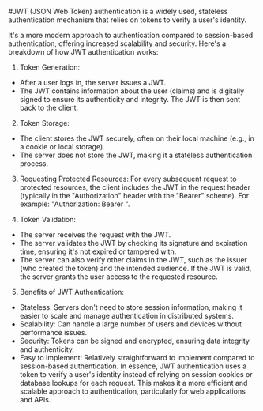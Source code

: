 #JWT (JSON Web Token) authentication 
is a widely used, stateless authentication mechanism that relies on tokens to verify a user's identity. 

It's a more modern approach to authentication compared to session-based authentication, offering increased scalability and security. 
Here's a breakdown of how JWT authentication works:

1. Token Generation:
- After a user logs in, the server issues a JWT. 
- The JWT contains information about the user (claims) and is digitally signed to ensure its authenticity and integrity. 
The JWT is then sent back to the client. 

2. Token Storage:
- The client stores the JWT securely, often on their local machine (e.g., in a cookie or local storage). 
- The server does not store the JWT, making it a stateless authentication process. 

3. Requesting Protected Resources:
For every subsequent request to protected resources, the client includes the JWT in the request header (typically in the "Authorization" header with the "Bearer" scheme).
For example: "Authorization: Bearer <token>". 

4. Token Validation:
- The server receives the request with the JWT. 
- The server validates the JWT by checking its signature and expiration time, ensuring it's not expired or tampered with. 
- The server can also verify other claims in the JWT, such as the issuer (who created the token) and the intended audience. 
If the JWT is valid, the server grants the user access to the requested resource. 

5. Benefits of JWT Authentication: 
- Stateless:
Servers don't need to store session information, making it easier to scale and manage authentication in distributed systems. 
- Scalability:
Can handle a large number of users and devices without performance issues. 
- Security:
Tokens can be signed and encrypted, ensuring data integrity and authenticity. 
- Easy to Implement:
Relatively straightforward to implement compared to session-based authentication. 
In essence, JWT authentication uses a token to verify a user's identity instead of relying on session cookies or database lookups for each request. This makes it a more efficient and scalable approach to authentication, particularly for web applications and APIs. 
